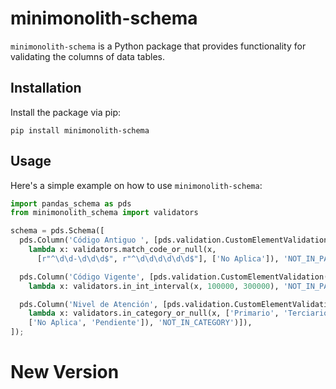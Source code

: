 # minimonolith-schema

`minimonolith-schema` is a Python package that provides functionality for validating the columns of data tables.

## Installation

Install the package via pip:

```
pip install minimonolith-schema
```

## Usage

Here's a simple example on how to use `minimonolith-schema`:

```python
import pandas_schema as pds
from minimonolith_schema import validators

schema = pds.Schema([
  pds.Column('Código Antiguo ', [pds.validation.CustomElementValidation(
    lambda x: validators.match_code_or_null(x,
      [r"^\d\d-\d\d\d$", r"^\d\d\d\d\d\d$"], ['No Aplica']), 'NOT_IN_PATTERNS')]),

  pds.Column('Código Vigente', [pds.validation.CustomElementValidation(
    lambda x: validators.in_int_interval(x, 100000, 300000), 'NOT_IN_PATTERNS')]),

  pds.Column('Nivel de Atención', [pds.validation.CustomElementValidation(
    lambda x: validators.in_category_or_null(x, ['Primario', 'Terciario', 'Secundario', 'terciario', 'Primario '],
    ['No Aplica', 'Pendiente']), 'NOT_IN_CATEGORY')]),
]);
```

# New Version
